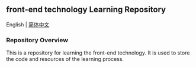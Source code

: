 ## front-end technology Learning Repository

English | [简体中文](README.zh_CN.md)

### Repository Overview
This is a repository for learning the front-end technology. It is used to store the code and resources of the learning process.
